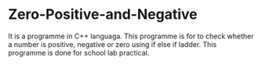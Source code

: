 # Zero-Positive-and-Negative
It is a programme in C++ languaga. This programme is for to check whether a number is positive, negative or zero using if else if ladder. This programme is done for school lab practical.
